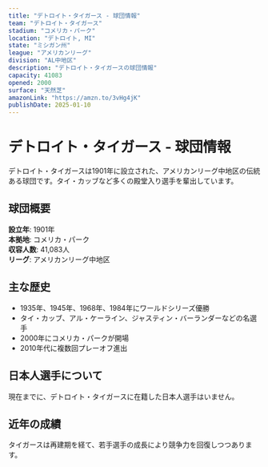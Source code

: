 ```yaml
---
title: "デトロイト・タイガース - 球団情報"
team: "デトロイト・タイガース"
stadium: "コメリカ・パーク"
location: "デトロイト, MI"
state: "ミシガン州"
league: "アメリカンリーグ"
division: "AL中地区"
description: "デトロイト・タイガースの球団情報"
capacity: 41083
opened: 2000
surface: "天然芝"
amazonLink: "https://amzn.to/3vHg4jK"
publishDate: 2025-01-10
---
```


# デトロイト・タイガース - 球団情報

デトロイト・タイガースは1901年に設立された、アメリカンリーグ中地区の伝統ある球団です。タイ・カッブなど多くの殿堂入り選手を輩出しています。

## 球団概要

**設立年**: 1901年  
**本拠地**: コメリカ・パーク  
**収容人数**: 41,083人  
**リーグ**: アメリカンリーグ中地区  

## 主な歴史

- 1935年、1945年、1968年、1984年にワールドシリーズ優勝
- タイ・カッブ、アル・ケーライン、ジャスティン・バーランダーなどの名選手
- 2000年にコメリカ・パークが開場
- 2010年代に複数回プレーオフ進出

## 日本人選手について

現在までに、デトロイト・タイガースに在籍した日本人選手はいません。

## 近年の成績

タイガースは再建期を経て、若手選手の成長により競争力を回復しつつあります。